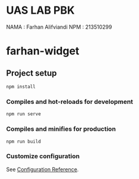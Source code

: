 # UAS LAB PBK
NAMA    : Farhan Alifviandi
NPM     : 213510299

# farhan-widget

## Project setup
```
npm install
```

### Compiles and hot-reloads for development
```
npm run serve
```

### Compiles and minifies for production
```
npm run build
```

### Customize configuration
See [Configuration Reference](https://cli.vuejs.org/config/).
